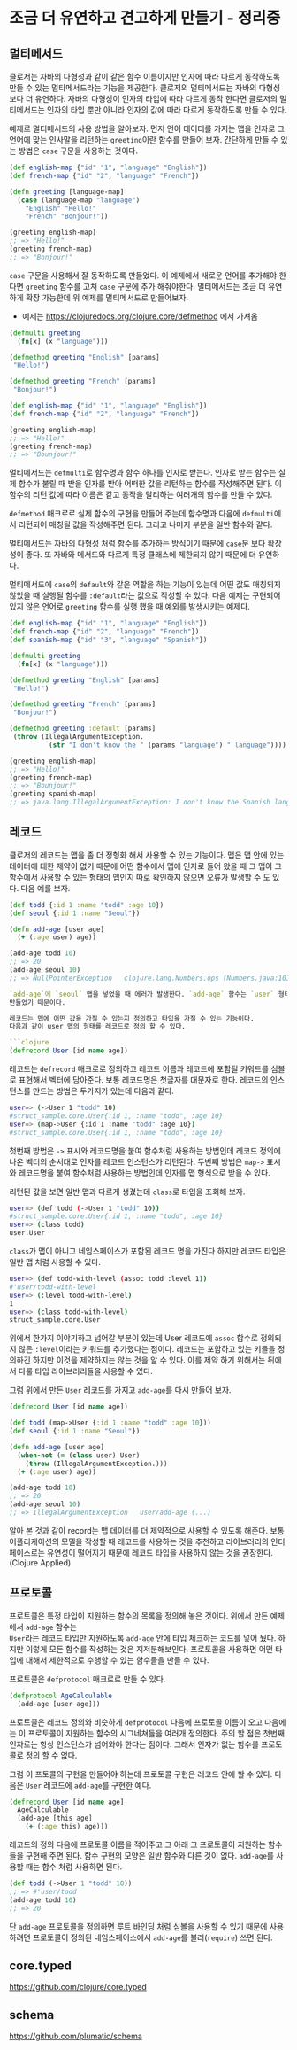 # 조금 더 유연하고 견고하게 만들기 - 정리중

## 멀티메서드

클로저는 자바의 다형성과 같이 같은 함수 이름이지만 인자에 따라 다르게 동작하도록 만들 수 있는 멀티메서드라는
기능을 제공한다. 클로저의 멀티메서드는 자바의 다형성 보다 더 유연하다. 자바의 다형성이 인자의 타입에 따라 다르게
동작 한다면 클로저의 멀티메서드는 인자의 타입 뿐만 아니라 인자의 값에 따라 다르게 동작하도록 만들 수 있다.

예제로 멀티메서드의 사용 방법을 알아보자. 먼저 언어 데이터를 가지는 맵을 인자로 그 언어에 맞는 인사말을 리턴하는
`greeting`이란 함수를 만들어 보자. 간단하게 만들 수 있는 방법은 `case` 구문을 사용하는 것이다.

```clojure
(def english-map {"id" "1", "language" "English"})
(def french-map {"id" "2", "language" "French"})

(defn greeting [language-map]
  (case (language-map "language")
    "English" "Hello!"
    "French" "Bonjour!"))

(greeting english-map)
;; => "Hello!"
(greeting french-map)
;; => "Bonjour!"
```

`case` 구문을 사용해서 잘 동작하도록 만들었다. 이 예제에서 새로운 언어를 추가해야 한다면 `greeting` 함수를 고쳐
`case` 구문에 추가 해줘야한다. 멀티메서드는 조금 더 유연하게 확장 가능한데 위 예제를 멀티메서드로 만들어보자.

* 예제는 https://clojuredocs.org/clojure.core/defmethod 에서 가져옴

```clojure
(defmulti greeting
  (fn[x] (x "language")))

(defmethod greeting "English" [params]
 "Hello!")

(defmethod greeting "French" [params]
 "Bonjour!")

(def english-map {"id" "1", "language" "English"})
(def french-map {"id" "2", "language" "French"})

(greeting english-map)
;; => "Hello!"
(greeting french-map)
;; => "Bounjour!"
```

멀티메서드는 `defmulti`로 함수명과 함수 하나를 인자로 받는다. 인자로 받는 함수는 실제 함수가 불릴 때
받을 인자를 받아 어떠한 값을 리턴하는 함수를 작성해주면 된다. 이 함수의 리턴 값에 따라 이름은 같고 동작을 달리하는
여러개의 함수를 만들 수 있다.

`defmethod` 매크로로 실제 함수의 구현을 만들어 주는데 함수명과 다음에 `defmulti`에서 리턴되어 매칭될
값을 작성해주면 된다. 그리고 나머지 부분을 일반 함수와 같다.

멀티메서드는 자바의 다형성 처럼 함수를 추가하는 방식이기 때문에 `case`문 보다 확장성이 좋다.
또 자바와 메서드와 다르게 특정 클래스에 제한되지 않기 때문에 더 유연하다.

멀티메서드에 `case`의 `default`와 같은 역할을 하는 기능이 있는데 어떤 값도 매칭되지 않았을 때 실행될
함수를 `:default`라는 값으로 작성할 수 있다. 다음 예제는 구현되어 있지 않은 언어로 `greeting` 함수를
실행 했을 때 예외를 발생시키는 예제다.

```clojure
(def english-map {"id" "1", "language" "English"})
(def french-map {"id" "2", "language" "French"})
(def spanish-map {"id" "3", "language" "Spanish"})

(defmulti greeting
  (fn[x] (x "language")))

(defmethod greeting "English" [params]
 "Hello!")

(defmethod greeting "French" [params]
 "Bonjour!")

(defmethod greeting :default [params]
 (throw (IllegalArgumentException.
          (str "I don't know the " (params "language") " language"))))

(greeting english-map)
;; => "Hello!"
(greeting french-map)
;; => "Bounjour!"
(greeting spanish-map)
;; => java.lang.IllegalArgumentException: I don't know the Spanish language
```

## 레코드

클로저의 레코드는 맵을 좀 더 정형화 해서 사용할 수 있는 기능이다. 맵은 맵 안에 있는 데이터에 대한 제약이 없기 때문에
어떤 함수에서 맵에 인자로 들어 왔을 때 그 맵이 그 함수에서 사용할 수 있는 형태의 맵인지 따로 확인하지 않으면
오류가 발생할 수 도 있다. 다음 예를 보자.

```clojure
(def todd {:id 1 :name "todd" :age 10})
(def seoul {:id 1 :name "Seoul"})

(defn add-age [user age]
  (+ (:age user) age))

(add-age todd 10)
;; => 20
(add-age seoul 10)
;; => NullPointerException   clojure.lang.Numbers.ops (Numbers.java:1013)

`add-age`에 `seoul` 맵을 넣었을 때 에러가 발생한다. `add-age` 함수는 `user` 형태의 맵을 처리하도록
만들었기 때문이다.

레코드는 맵에 어떤 값을 가질 수 있는지 정의하고 타입을 가질 수 있는 기능이다.
다음과 같이 user 맵의 형태를 레코드로 정의 할 수 있다.

```clojure
(defrecord User [id name age])
```

레코드는 `defrecord` 매크로로 정의하고 레코드 이름과 레코드에 포함될 키워드를 심볼로 표현해서 벡터에 담아준다.
보통 레코드명은 첫글자를 대문자로 한다.
레코드의 인스턴스를 만드는 방법은 두가지가 있는데 다음과 같다.

```bash
user=> (->User 1 "todd" 10)
#struct_sample.core.User{:id 1, :name "todd", :age 10}
user=> (map->User {:id 1 :name "todd" :age 10})
#struct_sample.core.User{:id 1, :name "todd", :age 10}
```

첫번째 방법은 `->` 표시와 레코드명을 붙여 함수처럼 사용하는 방법인데 레코드 정의에 나온 벡터의 순서대로 인자를
레코드 인스턴스가 리턴된다.
두번째 방법은 `map->` 표시와 레코드명을 붙여 함수처럼 사용하는 방법인데 인자를 맵 형식으로 받을 수 있다.

리턴된 값을 보면 일반 맵과 다르게 생겼는데 `class`로 타입을 조회해 보자.

```bash
user=> (def todd (->User 1 "todd" 10))
#struct_sample.core.User{:id 1, :name "todd", :age 10}
user=> (class todd)
user.User
```

`class`가 맵이 아니고 네임스페이스가 포함된 레코드 명을 가진다 하지만 레코드 타입은 일반 맵 처럼 사용할 수 있다.

```bash
user=> (def todd-with-level (assoc todd :level 1))
#'user/todd-with-level
user=> (:level todd-with-level)
1
user=> (class todd-with-level)
struct_sample.core.User
```

위에서 한가지 이야기하고 넘어갈 부분이 있는데 User 레코드에 `assoc` 함수로 정의되지 않은 `:level`이라는
키워드를 추가했다는 점이다. 레코드는 포함하고 있는 키들을 정의하긴 하지만 이것을 제약하지는 않는 것을 알 수 있다.
이를 제약 하기 위해서는 뒤에서 다룰 타입 라이브러리들을 사용할 수 있다.

그럼 위에서 만든 `User` 레코드를 가지고 `add-age`를 다시 만들어 보자.

```clojure
(defrecord User [id name age])

(def todd (map->User {:id 1 :name "todd" :age 10}))
(def seoul {:id 1 :name "Seoul"})

(defn add-age [user age]
  (when-not (= (class user) User)
    (throw (IllegalArgumentException.)))
  (+ (:age user) age))

(add-age todd 10)
;; => 20
(add-age seoul 10)
;; => IllegalArgumentException   user/add-age (...)
```

알아 본 것과 같이 record는 맵 데이터를 더 제약적으로 사용할 수 있도록 해준다. 보통 어플리케이션의 모델을 작성할 때
레코드를 사용하는 것을 추천하고 라이브러리의 인터페이스로는 유연성이 떨어지기 때문에 레코드 타입을 사용하지 않는 것을
권장한다. (Clojure Applied)

## 프로토콜

프로토콜은 특정 타입이 지원하는 함수의 목록을 정의해 놓은 것이다. 위에서 만든 예제에서 `add-age` 함수는  
`User`라는 레코드 타입만 지원하도록 `add-age` 안에 타입 체크하는 코드를 넣어 뒀다. 하지만 이렇게 모든 함수를
작성하는 것은 지저분해보인다. 프로토콜을 사용하면 어떤 타입에 대해서 제한적으로 수행할 수 있는 함수들을 만들 수 있다.

프로토콜은 `defprotocol` 매크로로 만들 수 있다.

```clojure
(defprotocol AgeCalculable
  (add-age [user age]))
```

프로토콜은 레코드 정의와 비슷하게 `defprotocol` 다음에 프로토콜 이름이 오고 다음에는 이 프로토콜이 지원하는 함수의
시그네쳐들을 여러개 정의한다. 주의 할 점은 첫번째 인자로는 항상 인스턴스가 넘어와야 한다는 점이다. 그래서 인자가 없는 함수를
프로토콜로 정의 할 수 없다.

그럼 이 프토콜의 구현을 만들어야 하는데 프로토콜 구현은 레코드 안에 할 수 있다. 다음은 `User` 레코드에 `add-age`를
구현한 예다.

```clojure
(defrecord User [id name age]
  AgeCalculable
  (add-age [this age]
    (+ (:age this) age)))
```

레코드의 정의 다음에 프로토콜 이름을 적어주고 그 아래 그 프로토콜이 지원하는 함수들을 구현해 주면 된다.
함수 구현의 모양은 일반 함수와 다른 것이 없다. `add-age`를 사용할 때는 함수 처럼 사용하면 된다.

```clojure
(def todd (->User 1 "todd" 10))
;; => #'user/todd
(add-age todd 10)
;; => 20
```

단 `add-age` 프로토콜을 정의하면 루트 바인딩 처럼 심볼을 사용할 수 있기 때문에 사용하려면 프로토콜이 정의된
네임스페이스에서 `add-age`를 불러(`require`) 쓰면 된다.


## core.typed

https://github.com/clojure/core.typed

## schema

https://github.com/plumatic/schema
